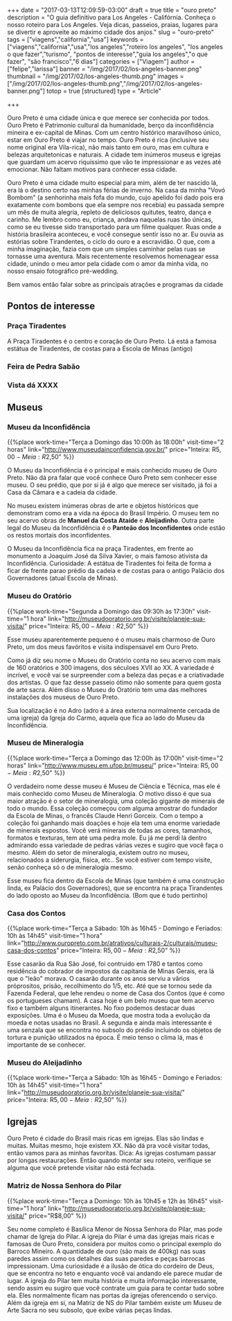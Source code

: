 +++
date = "2017-03-13T12:09:59-03:00"
draft = true
title = "ouro preto"
description = "O guia definitivo para Los Angeles - Califórnia. Conheça o nosso roteiro para Los Angeles. Veja dicas, passeios, praias, lugares para se divertir e aproveite ao máximo cidade dos anjos."
slug = "ouro-preto"
tags = ["viagens","california","usa"]
keywords = ["viagens","california","usa","los angeles","roteiro los angeles", "los angeles o que fazer","turismo", "pontos de interesse","guia los angeles","o que fazer", "são francisco","6 dias"]
categories = ["Viagem"]
author = ["felipe","larissa"]
banner = "/img/2017/02/los-angeles-banner.png"
thumbnail = "/img/2017/02/los-angeles-thumb.png"
images = ["/img/2017/02/los-angeles-thumb.png","/img/2017/02/los-angeles-banner.png"]
totop = true
[structured]
type = "Article"

+++

Ouro Preto é uma cidade única e que merece ser conhecida por todos. Ouro Preto é Patrimonio cultural da humanidade, berço da inconfidência mineira e ex-capital de Minas. Com um centro histórico maravilhoso único, estar em Ouro Preto é viajar no tempo. Ouro Preto é rica (inclusive seu nome original era Vila-rica), não mais tanto em ouro, mas em cultura e belezas arquitetonicas e naturais. A cidade tem inúmeros museus e igrejas que guardam um acervo riquissimo que vão te impressionar e as vezes até emocionar. Não faltam motivos para conhecer essa cidade.

Ouro Preto é uma cidade muito especial para mim, além de ter nascido lá, era lá o destino certo nas minhas férias de inverno. Na casa da minha "Vovó Bombom" (a senhorinha mais fofa do mundo, cujo apelido foi dado pois era exatamente com bombons que ela sempre nos recebia) eu passada sempre um mês de muita alegria, repleto de deliciosos quitutes, teatro, dança e carinho. Me lembro como eu, criança, andava naquelas ruas tão únicas, como se eu tivesse sido transportado para um filme qualquer. Ruas onde a história brasileira aconteceu, e você consegue sentir isso no ar. Eu ouvia as estórias sobre Tirandentes, o ciclo do ouro e a escravidão. O que, com a minha imaginação, fazia com que um simples caminhar pelas ruas se tornasse uma aventura.
Mais recentemente resolvemos homenagear essa cidade, unindo o meu amor pela cidade com o amor da minha vida, no nosso ensaio fotográfico pré-wedding.

Bem vamos então falar sobre as principais atrações e programas da cidade
## Pontos de interesse
### Praça Tiradentes
A Praça Tiradentes é o centro e coração de Ouro Preto. Lá está a famosa estátua de Tiradentes, de costas para a Escola de Minas (antigo)
### Feira de Pedra Sabão
### Vista dá XXXX
## Museus
### Museu da Inconfidência
{{%place work-time="Terça a Domingo das 10:00h às 18:00h" visit-time="2 horas" link="http://www.museudainconfidencia.gov.br/" price="Inteira: R$5,00 - Meia: R$2,50" %}}

O Museu da Inconfidência é o principal e mais conhecido museu de Ouro Preto. Não dá pra falar que você conhece Ouro Preto sem conhecer esse museu. O seu prédio, que por si já é algo que merece ser visitado, já foi a Casa da Câmara e a cadeia da cidade.

No museu existem inúmeras obras de arte e objetos históricos que demonstram como era a vida na época do Brasil Império.
O museu tem no seu acervo obras de **Manuel da Costa Ataíde** e **Aleijadinho**. Outra parte legal do Museu da Inconfidência é o **Panteão dos Inconfidentes** onde estão os restos mortais dos inconfidentes.

O Museu da Inconfidência fica na praça Tiradentes, em frente ao monumento a Joaquim José da Silva Xavier, o mais famoso ativista da Inconfidência.
Curiosidade: A estátua de Tiradentes foi feita de forma a ficar de frente parao prédio da cadeia e de costas para o antigo Palácio dos Governadores (atual Escola de Minas).

### Museu do Oratório
{{%place work-time="Segunda a Domingo das 09:30h às 17:30h" visit-time="1 hora" link="http://museudooratorio.org.br/visite/planeje-sua-visita/" price="Inteira: R$5,00 - Meia: R$2,50" %}}

Esse museu aparentemente pequeno é o museu mais charmoso de Ouro Preto, um dos meus favóritos e visita indispensavel em Ouro Preto.

Como já diz seu nome o Museu do Oratório conta no seu acervo com mais de 160 oratórios e 300 imagens, dos séculoes XVII ao XX. A variedade é incrível, e você vai se surpreender com a beleza das peças e a criativadade dos artistas. O que faz desse passeio ótimo não somente para quem gosta de arte sacra. Além disso o Museu do Oratório tem uma das melhores instalações dos museus de Ouro Preto.

Sua localização é no Adro (adro é a área externa normalmente cercada de uma igreja) da Igreja do Carmo, aquela que fica ao lado do Museu da Inconfidência.

### Museu de Mineralogia
{{%place work-time="Terça a Domingo das 12:00h às 17:00h" visit-time="2 horas" link="http://www.museu.em.ufop.br/museu/" price="Inteira: R$5,00 - Meia: R$2,50" %}}

O verdadeiro nome desse museu é Museu de Ciência e Técnica, mas ele é mais conhecido como Museu de Mineralogia. O motivo disso é que sua maior atração é o setor de mineralogia, uma coleção gigante de minerais de todo o mundo. Essa coleção começou com alguma amostrar do fundador da Escola de Minas, o francês Claude Henri Gorceix. Com o tempo a coleção foi ganhando mais doações e hoje ela tem uma enorme variedade de minerais espostos. Você verá minerais de todas as cores, tamanhos, formatos e texturas, tem até uma pedra mole. Eu já me perdi lá dentro admirando essa variedade de pedras várias vezes e sugiro que você faça o mesmo.
Além do setor de mineralogia, existem outro no museu, relacionados a siderurgia, física, etc.. Se você estiver com tempo visite, senão conheça só o de mineralogia mesmo.

Esse museu fica dentro da Escola de Minas (que também é uma construção linda, ex Palácio dos Governadores), que se encontra na praça Tirandentes do lado oposto ao Museu da Inconfidência. (Bom que é tudo pertinho)

### Casa dos Contos
{{%place work-time="Terça a Sábado: 10h às 16h45 - Domingo e Feriados: 10h às 14h45" visit-time="1 hora" link="http://www.ouropreto.com.br/atrativos/culturais-2/culturais/museu-casa-dos-contos" price="Inteira: R$5,00 - Meia: R$2,50" %}}

Esse casarão da Rua São José, foi contruido em 1780 e tantos como residência do cobrador de impostos da capitania de Minas Gerais, era lá que o "leão" morava. O casarão durante os anos serviu a vãrios próprositos, prisão, recolhimento do 1/5, etc. Até que se tornou sede da Fazenda Federal, que lehe rendeu o nome de Casa dos Contos (que é como os portugueses chamam).
A casa hoje é um belo museu que tem acervo fixo e também alguns itinerantes. No fixo podemos destacar duas exposições.
Uma é o Museu da Moeda, que mostra toda a evolução da moeda e notas usadas no Brasil. A segunda e ainda mais interessante é uma senzala que se encontra no subsolo do prédio incluindo os objetos de tortura e punição utilizados na época. É meio tenso o clima lá, mas é importante de se conhecer.

### Museu do Aleijadinho
{{%place work-time="Terça a Sábado: 10h às 16h45 - Domingo e Feriados: 10h às 14h45" visit-time="1 hora" link="http://museudooratorio.org.br/visite/planeje-sua-visita/" price="Inteira: R$5,00 - Meia: R$2,50" %}}

## Igrejas
Ouro Preto é cidade do Brasil mais ricas em igrejas. Elas são lindas e muitas. Muitas mesmo, hoje existem XX.
Não dá pra você visitar todas, então vamos para as minhas favoritas.
Dica: As igrejas costumam passar por longas restaurações. Então quando montar seu roteiro, verifique se alguma que você pretende visitar não está fechada.

### Matriz de Nossa Senhora do Pilar
{{%place work-time="Terça a Domingo: 10h às 10h45 e 12h às 16h45" visit-time="1 hora" link="http://museudooratorio.org.br/visite/planeje-sua-visita/" price="R$8,00" %}}

Seu nome completo é Basílica Menor de Nossa Senhora do Pilar, mas pode chamar de Igreja do Pilar. A igreja do Pilar é uma das igrejas mais ricas e famosas de Ouro Preto, considera por muitos como o principal exemplo do Barroco Mineiro. A quantidade de ouro (são mais de 400kg) nas suas paredes assim como os detalhes das suas paredes e peças barrocas impressionam.
Uma curiosidade é a ilusão de ótica do cordeiro de Deus, que se encontra no teto e enquanto você vai andando ele parece mudar de lugar.
A igreja do Pilar tem muita história e muita informação interessante, sendo assim eu sugiro que você contrate um guia para te contar tudo sobre ela. Eles normalmente ficam nas portas da igrejas oferencendo o serviço.
Além da igreja em si, na Matriz de NS do Pilar também existe um Museu de Arte Sacra no seu subsolo, que exibe várias peças lindas.

###
